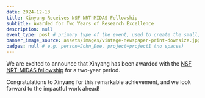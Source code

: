 ```yaml
---
date: 2024-12-13
title: Xinyang Receives NSF NRT-MIDAS Fellowship
subtitle: Awarded for Two Years of Research Excellence
description: null
event_type: post # primary type of the event, used to create the small, colored post callout
banner_image_source: assets/images/vintage-newspaper-print-downsize.jpg 
badges: null # e.g. person=John_Doe, project=project1 (no spaces)
---
```


We are excited to announce that Xinyang has been awarded with the [NSF NRT-MIDAS fellowship](https://sites.udel.edu/midas-nrt/) for a two-year period. 

Congratulations to Xinyang for this remarkable achievement, and we look forward to the impactful work ahead!

